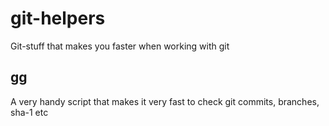# git-helpers

Git-stuff that makes you faster when working with git

## gg

A very handy script that makes it very fast to check git commits, branches, sha-1 etc
